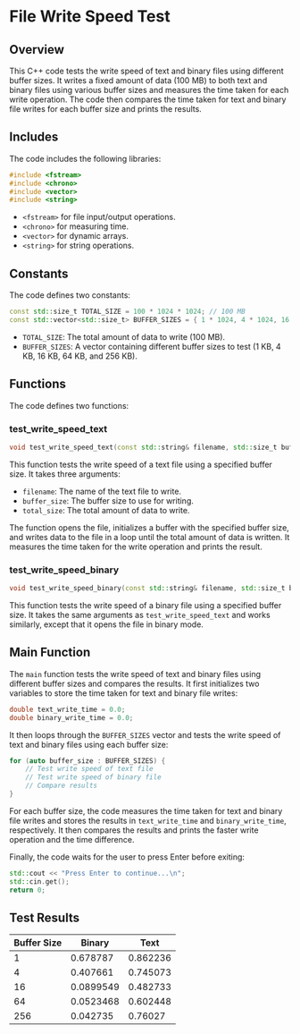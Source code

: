 File Write Speed Test
======================

Overview
--------

This C++ code tests the write speed of text and binary files using different buffer sizes. It writes a fixed amount of data (100 MB) to both text and binary files using various buffer sizes and measures the time taken for each write operation. The code then compares the time taken for text and binary file writes for each buffer size and prints the results.

Includes
--------

The code includes the following libraries:
```c++
#include <fstream>
#include <chrono>
#include <vector>
#include <string>
```
* `<fstream>` for file input/output operations.
* `<chrono>` for measuring time.
* `<vector>` for dynamic arrays.
* `<string>` for string operations.

Constants
---------

The code defines two constants:
```c++
const std::size_t TOTAL_SIZE = 100 * 1024 * 1024; // 100 MB
const std::vector<std::size_t> BUFFER_SIZES = { 1 * 1024, 4 * 1024, 16 * 1024, 64 * 1024, 256 * 1024 };
```
* `TOTAL_SIZE`: The total amount of data to write (100 MB).
* `BUFFER_SIZES`: A vector containing different buffer sizes to test (1 KB, 4 KB, 16 KB, 64 KB, and 256 KB).

Functions
---------

The code defines two functions:

### test\_write\_speed\_text
```c++
void test_write_speed_text(const std::string& filename, std::size_t buffer_size, std::size_t total_size)
```
This function tests the write speed of a text file using a specified buffer size. It takes three arguments:

* `filename`: The name of the text file to write.
* `buffer_size`: The buffer size to use for writing.
* `total_size`: The total amount of data to write.

The function opens the file, initializes a buffer with the specified buffer size, and writes data to the file in a loop until the total amount of data is written. It measures the time taken for the write operation and prints the result.

### test\_write\_speed\_binary
```c++
void test_write_speed_binary(const std::string& filename, std::size_t buffer_size, std::size_t total_size)
```
This function tests the write speed of a binary file using a specified buffer size. It takes the same arguments as `test_write_speed_text` and works similarly, except that it opens the file in binary mode.

Main Function
-------------

The `main` function tests the write speed of text and binary files using different buffer sizes and compares the results. It first initializes two variables to store the time taken for text and binary file writes:
```c++
double text_write_time = 0.0;
double binary_write_time = 0.0;
```
It then loops through the `BUFFER_SIZES` vector and tests the write speed of text and binary files using each buffer size:
```c++
for (auto buffer_size : BUFFER_SIZES) {
    // Test write speed of text file
    // Test write speed of binary file
    // Compare results
}
```
For each buffer size, the code measures the time taken for text and binary file writes and stores the results in `text_write_time` and `binary_write_time`, respectively. It then compares the results and prints the faster write operation and the time difference.

Finally, the code waits for the user to press Enter before exiting:
```c++
std::cout << "Press Enter to continue...\n";
std::cin.get();
return 0;
```
Test Results
-------------

|Buffer Size| Binary    | Text    |
| --------- | --------  | ------- |
|1	    | 0.678787  | 0.862236|
|4	    | 0.407661  | 0.745073|
|16	    | 0.0899549 | 0.482733|
|64	    | 0.0523468 | 0.602448|
|256    | 0.042735	| 0.76027 |
